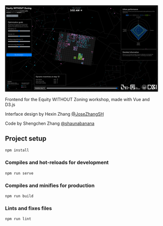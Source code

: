 ![A screenshot of the interface](assets/screenshot.png)

Frontend for the Equity WITHOUT Zoning workshop, made with Vue and D3.js

Interface design by Hexin Zhang [@JoseZhangSH](https://github.com/JoseZhangSH)

Code by Shengchen Zhang [@shaunabanana](https://github.com/shaunabanana)

## Project setup
```
npm install
```

### Compiles and hot-reloads for development
```
npm run serve
```

### Compiles and minifies for production
```
npm run build
```

### Lints and fixes files
```
npm run lint
```
